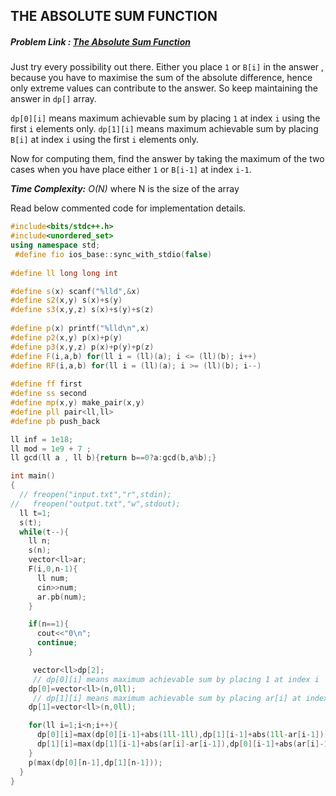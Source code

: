 ## THE ABSOLUTE SUM FUNCTION
##### Problem Link : [The Absolute Sum Function](https://hack.codingblocks.com/contests/c/1001/1074)  

Just try every possibility out there. Either you place `1` or `B[i]` in the answer , because you have to maximise the sum of the absolute difference, hence only extreme values can contribute to the answer. So keep maintaining the answer in `dp[]` array.

`dp[0][i]` means maximum achievable sum by placing `1` at index `i` using the first `i` elements only.
`dp[1][i]` means maximum achievable sum by placing `B[i]` at index `i` using the first `i` elements only.

Now for computing them, find the answer by taking the maximum of the two cases when you have place either `1` or `B[i-1]` at index `i-1`.

_**Time Complexity:** O(N)_ where N is the size of the array

Read below commented code for implementation details.
```C++
#include<bits/stdc++.h>
#include<unordered_set>
using namespace std;
 #define fio ios_base::sync_with_stdio(false)
 
#define ll long long int

#define s(x) scanf("%lld",&x)
#define s2(x,y) s(x)+s(y)
#define s3(x,y,z) s(x)+s(y)+s(z)
 
#define p(x) printf("%lld\n",x)
#define p2(x,y) p(x)+p(y)
#define p3(x,y,z) p(x)+p(y)+p(z)
#define F(i,a,b) for(ll i = (ll)(a); i <= (ll)(b); i++)
#define RF(i,a,b) for(ll i = (ll)(a); i >= (ll)(b); i--)
 
#define ff first
#define ss second
#define mp(x,y) make_pair(x,y)
#define pll pair<ll,ll>
#define pb push_back

ll inf = 1e18;
ll mod = 1e9 + 7 ;
ll gcd(ll a , ll b){return b==0?a:gcd(b,a%b);}

int main()
{
  // freopen("input.txt","r",stdin);
//   freopen("output.txt","w",stdout);
  ll t=1;
  s(t);
  while(t--){
    ll n;
    s(n);
    vector<ll>ar;
    F(i,0,n-1){
      ll num;
      cin>>num;
      ar.pb(num);
    }

    if(n==1){
      cout<<"0\n";
      continue;
    }

     vector<ll>dp[2];
     // dp[0][i] means maximum achievable sum by placing 1 at index i
    dp[0]=vector<ll>(n,0ll);  
     // dp[1][i] means maximum achievable sum by placing ar[i] at index i
    dp[1]=vector<ll>(n,0ll);

    for(ll i=1;i<n;i++){
      dp[0][i]=max(dp[0][i-1]+abs(1ll-1ll),dp[1][i-1]+abs(1ll-ar[i-1])); // either place 1 or ar[i-1] at index i-1
      dp[1][i]=max(dp[1][i-1]+abs(ar[i]-ar[i-1]),dp[0][i-1]+abs(ar[i]-1ll)); // either place 1 or ar[i-1] at index i-1
    }
    p(max(dp[0][n-1],dp[1][n-1]));
  }
}

```
